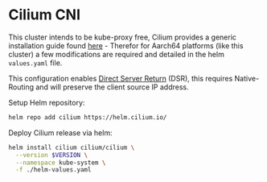 # Cilium CNI

This cluster intends to be kube-proxy free, Cilium provides a generic installation guide found [here](https://docs.cilium.io/en/v1.10/gettingstarted/kubeproxy-free/#kubeproxy-free) - Therefor
for Aarch64 platforms (like this cluster) a few modifications are required and detailed in the helm `values.yaml` file.

This configuration enables [Direct Server Return](https://docs.cilium.io/en/v1.10/gettingstarted/kubeproxy-free/#dsr-mode) (DSR), this requires Native-Routing and will preserve the client source IP address.

Setup Helm repository:

```bash
helm repo add cilium https://helm.cilium.io/
```

Deploy Cilium release via helm:

```bash
helm install cilium cilium/cilium \
  --version $VERSION \
  --namespace kube-system \
  -f ./helm-values.yaml
```
